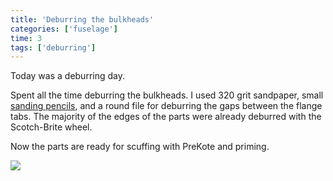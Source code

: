 ```yaml
---
title: 'Deburring the bulkheads'
categories: ['fuselage']
time: 3
tags: ['deburring']
---
```


Today was a deburring day. 

<!-- more -->

Spent all the time deburring the bulkheads. I used 320 grit sandpaper, small [sanding pencils](https://aircraft-tool.com/shop/detail.aspx?id=12302), and a round file for deburring the gaps between the flange tabs. The majority of the edges of the parts were already deburred with the Scotch-Brite wheel.

Now the parts are ready for scuffing with PreKote and priming. 

![](0-deburred-parts.jpeg)